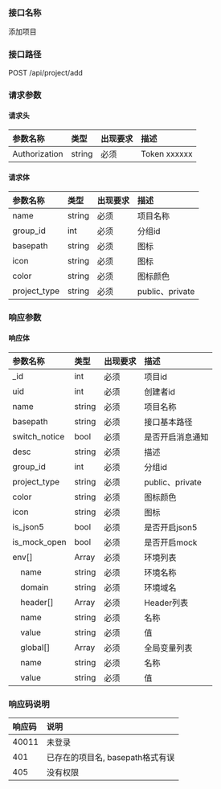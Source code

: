 ### 接口名称
添加项目

### 接口路径
POST /api/project/add

### 请求参数

#### 请求头

参数名称      | 类型   | 出现要求 | 描述
:-------------|:-------|:-------|:------------
Authorization | string | 必须     | Token xxxxxx

#### 请求体

参数名称     | 类型   | 出现要求 | 描述
:------------|:-------|:-------|:--------------
name         | string | 必须     | 项目名称
group_id     | int    | 必须     | 分组id
basepath     | string | 必须     | 图标
icon         | string | 必须     | 图标
color        | string | 必须     | 图标颜色
project_type | string | 必须     | public、private

### 响应参数

#### 响应体

参数名称       | 类型   | 出现要求 | 描述
:--------------|:-------|:-------|:--------------
_id            | int    | 必须     | 项目id
uid            | int    | 必须     | 创建者id
name           | string | 必须     | 项目名称
basepath       | string | 必须     | 接口基本路径
switch_notice  | bool   | 必须     | 是否开启消息通知
desc           | string | 必须     | 描述
group_id       | int    | 必须     | 分组id
project_type   | string | 必须     | public、private
color          | string | 必须     | 图标颜色
icon           | string | 必须     | 图标
is_json5       | bool   | 必须     | 是否开启json5
is_mock_open   | bool   | 必须     | 是否开启mock
env[]          | Array  | 必须     | 环境列表
&emsp;name     | string | 必须     | 环境名称
&emsp;domain   | string | 必须     | 环境域名
&emsp;header[] | Array  | 必须     | Header列表
&emsp;name     | string | 必须     | 名称
&emsp;value    | string | 必须     | 值
&emsp;global[] | Array  | 必须     | 全局变量列表
&emsp;name     | string | 必须     | 名称
&emsp;value    | string | 必须     | 值

### 响应码说明

响应码 | 说明
:------|:---------------------
40011  | 未登录
401    | 已存在的项目名, basepath格式有误
405    | 没有权限
